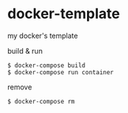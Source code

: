 # docker-template
my docker's template

build & run
```
$ docker-compose build
$ docker-compose run container
```

remove
```
$ docker-compose rm
```
